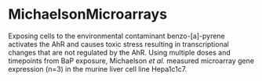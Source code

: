 # MichaelsonMicroarrays
Exposing cells to the environmental contaminant benzo-[a]-pyrene activates the AhR and causes toxic stress resulting in transcriptional changes that are not regulated by the AhR. Using multiple doses and timepoints from BaP exposure, Michaelson *et al.* measured microarray gene expression (n=3) in the murine liver cell line Hepa1c1c7.
